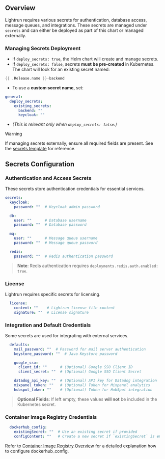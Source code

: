 ## **Overview**

Lightrun requires various secrets for authentication, database access, message queues, and integrations. These secrets are managed under `secrets` and can either be deployed as part of this chart or managed externally.
### **Managing Secrets Deployment**

- If `deploy_secrets: true`, the Helm chart will create and manage secrets.
- If `deploy_secrets: false`, secrets **must be pre-created** in Kubernetes. The chart will look for an existing secret named:
```go
{{ .Release.name }}-backend
```
* To use a **custom secret name**, set:
```yaml
general:
  deploy_secrets:
    existing_secrets:
      backend: ""
      keycloak: ""
```
- _(This is relevant only when `deploy_secrets: false`.)_
> [!WARNING]
> If managing secrets externally, ensure all required fields are present. See the [secrets template](https://github.com/lightrun-platform/lightrun-helm-chart/blob/main/chart/templates/secrets.yaml#L31) for reference.

## **Secrets Configuration**
### **Authentication and Access Secrets**

These secrets store authentication credentials for essential services.
```yaml
secrets:
  keycloak:
    password: ""  # Keycloak admin password

  db:
    user: ""      # Database username
    password: ""  # Database password

  mq:
    user: ""      # Message queue username
    password: ""  # Message queue password

  redis:
    password: ""  # Redis authentication password

```
> **Note**: Redis authentication requires `deployments.redis.auth.enabled: true`.

### **License**

Lightrun requires specific secrets for licensing. 
```yaml
  license:
    content: ""    # Lightrun license file content
    signature: ""  # License signature
```
### **Integration and Default Credentials**

Some secrets are used for integrating with external services.
```yaml
  defaults:
    mail_password: ""  # Password for mail server authentication
    keystore_password: ""  # Java Keystore password

    google_sso:
      client_id: ""      # (Optional) Google SSO Client ID
      client_secret: ""  # (Optional) Google SSO Client Secret

    datadog_api_key: ""  # (Optional) API key for Datadog integration
    mixpanel_token: ""   # (Optional) Token for Mixpanel analytics
    hubspot_token: ""    # (Optional) Token for HubSpot integration

```
> **Optional Fields**: If left empty, these values **will not** be included in the Kubernetes secret.

### **Container Image Registry Credentials**

```yaml
  dockerhub_config:
    existingSecret: ""  # Use an existing secret if provided
    configContent: ""   # Create a new secret if `existingSecret` is empty
```
Refer to [Container Image Registry Overview](container_image_registry.md) for a detailed explanation how to configure dockerhub_config.